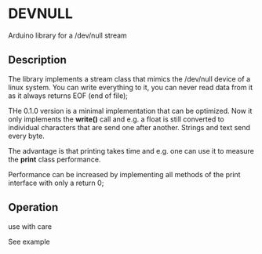 # DEVNULL

Arduino library for a /dev/null stream

## Description

The library implements a stream class that mimics the /dev/null
device of a linux system. You can write everything to it, you can 
never read data from it as it always returns EOF (end of file);

THe 0.1.0 version is a minimal implementation that can be optimized.
Now it only implements the **write()** call and e.g. a float is still
converted to individual characters that are send one after another.
Strings and text send every byte.

The advantage is that printing takes time and e.g. one can use it to measure 
the **print** class performance.

Performance can be increased by implementing all methods of the print interface
with only a return 0; 

## Operation
use with care

See example
